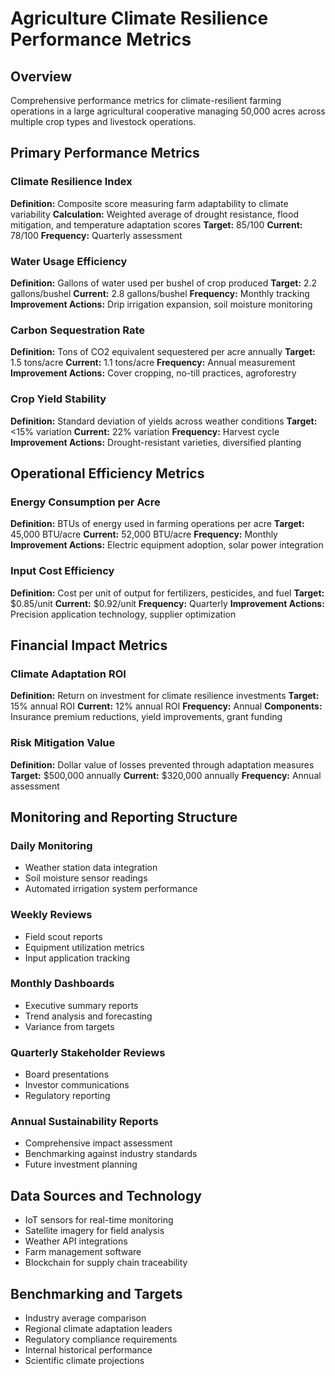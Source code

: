 # Agriculture Climate Resilience Performance Metrics

## Overview
Comprehensive performance metrics for climate-resilient farming operations in a large agricultural cooperative managing 50,000 acres across multiple crop types and livestock operations.

## Primary Performance Metrics

### Climate Resilience Index
**Definition:** Composite score measuring farm adaptability to climate variability
**Calculation:** Weighted average of drought resistance, flood mitigation, and temperature adaptation scores
**Target:** 85/100
**Current:** 78/100
**Frequency:** Quarterly assessment

### Water Usage Efficiency
**Definition:** Gallons of water used per bushel of crop produced
**Target:** 2.2 gallons/bushel
**Current:** 2.8 gallons/bushel
**Frequency:** Monthly tracking
**Improvement Actions:** Drip irrigation expansion, soil moisture monitoring

### Carbon Sequestration Rate
**Definition:** Tons of CO2 equivalent sequestered per acre annually
**Target:** 1.5 tons/acre
**Current:** 1.1 tons/acre
**Frequency:** Annual measurement
**Improvement Actions:** Cover cropping, no-till practices, agroforestry

### Crop Yield Stability
**Definition:** Standard deviation of yields across weather conditions
**Target:** <15% variation
**Current:** 22% variation
**Frequency:** Harvest cycle
**Improvement Actions:** Drought-resistant varieties, diversified planting

## Operational Efficiency Metrics

### Energy Consumption per Acre
**Definition:** BTUs of energy used in farming operations per acre
**Target:** 45,000 BTU/acre
**Current:** 52,000 BTU/acre
**Frequency:** Monthly
**Improvement Actions:** Electric equipment adoption, solar power integration

### Input Cost Efficiency
**Definition:** Cost per unit of output for fertilizers, pesticides, and fuel
**Target:** $0.85/unit
**Current:** $0.92/unit
**Frequency:** Quarterly
**Improvement Actions:** Precision application technology, supplier optimization

## Financial Impact Metrics

### Climate Adaptation ROI
**Definition:** Return on investment for climate resilience investments
**Target:** 15% annual ROI
**Current:** 12% annual ROI
**Frequency:** Annual
**Components:** Insurance premium reductions, yield improvements, grant funding

### Risk Mitigation Value
**Definition:** Dollar value of losses prevented through adaptation measures
**Target:** $500,000 annually
**Current:** $320,000 annually
**Frequency:** Annual assessment

## Monitoring and Reporting Structure

### Daily Monitoring
- Weather station data integration
- Soil moisture sensor readings
- Automated irrigation system performance

### Weekly Reviews
- Field scout reports
- Equipment utilization metrics
- Input application tracking

### Monthly Dashboards
- Executive summary reports
- Trend analysis and forecasting
- Variance from targets

### Quarterly Stakeholder Reviews
- Board presentations
- Investor communications
- Regulatory reporting

### Annual Sustainability Reports
- Comprehensive impact assessment
- Benchmarking against industry standards
- Future investment planning

## Data Sources and Technology
- IoT sensors for real-time monitoring
- Satellite imagery for field analysis
- Weather API integrations
- Farm management software
- Blockchain for supply chain traceability

## Benchmarking and Targets
- Industry average comparison
- Regional climate adaptation leaders
- Regulatory compliance requirements
- Internal historical performance
- Scientific climate projections
